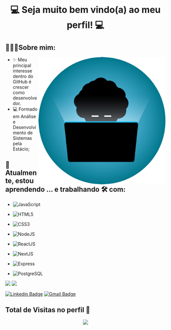 <h1 align="center"> 💻 Seja muito bem vindo(a) ao meu perfil! 💻</h1>



## 👨🏾‍💻Sobre mim:

<img align="right" alt="GIF" src="https://github.com/evertonlsds/evertonlsds/blob/main/WhatsApp_Image_2021-06-17_at_16.04.24-removebg-preview.png" width="400px" />

- ✨ Meu principal interesse dentro do GitHub é crescer como desenvolvedor.
- 💻 Formado em Análise e Desenvolvimento de Sistemas pela Estácio;



## 🌱Atualmente, estou aprendendo ... e trabalhando 🛠️ com:

 - ![JavaScript](https://img.shields.io/static/v1?label=&message=JavaScript&color=orange)

 - ![HTML5](https://img.shields.io/static/v1?label=&message=HTML5&color=red) 
 - ![CSS3](https://img.shields.io/static/v1?label=&message=CSS3&color=blue)
 - ![NodeJS](https://img.shields.io/static/v1?label=&message=NodeJS&color=brightgreen)
 - ![ReactJS](https://img.shields.io/badge/-ReactJS-ff69b4)
 - ![NextJS](https://img.shields.io/badge/-NextJS-blue)
 - ![Express](https://img.shields.io/badge/-Express-yellow)
 - ![PostgreSQL](https://img.shields.io/static/v1?label=&message=PostgreSQL&color=blue)
 
 

 
 <img height="150em" src="https://github-readme-stats-eight-theta.vercel.app/api?username=evertonlsds&show_icons=true&theme=blue&include_all_commits=true&count_private=true"/>
  <img height="150em" src="https://github-readme-stats-eight-theta.vercel.app/api/top-langs/?username=evertonlsds&layout=compact&langs_count=8&theme=blue"/>

<div>
  
  [![Linkedin Badge](https://img.shields.io/badge/-Everton-blue?style=flat-square&logo=Linkedin&logoColor=white&link=https://www.linkedin.com/in/everton-santos-899839214/)](https://www.linkedin.com/in/everton-santos-899839214/) 
[![Gmail Badge](https://img.shields.io/badge/-everton0102@gmail.com-c14438?style=flat-square&logo=Gmail&logoColor=white&link=mailto:everton0102@gmail.com)](mailto:everton0102@gmail.com)
  
  
## Total de Visitas no perfil 👀 <br>
<p align="center"> 
   <img alingn="center" src="https://profile-counter.glitch.me/evertonlsds/count.svg" />
</p>



